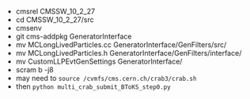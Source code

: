 - cmsrel CMSSW_10_2_27
- cd CMSSW_10_2_27/src
- cmsenv
- git cms-addpkg GeneratorInterface
- mv MCLongLivedParticles.cc GeneratorInterface/GenFilters/src/
- mv MCLongLivedParticles.h GeneratorInterface/GenFilters/interface/
- mv CustomLLPEvtGenSettings GeneratorInterface/
- scram b -j8 
- may need to `source /cvmfs/cms.cern.ch/crab3/crab.sh`
- then `python multi_crab_submit_BToKS_step0.py`
